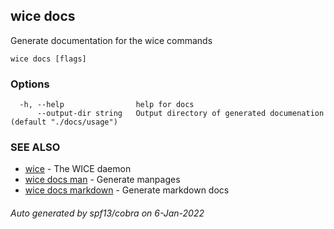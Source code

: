 ## wice docs

Generate documentation for the wice commands

```
wice docs [flags]
```

### Options

```
  -h, --help                help for docs
      --output-dir string   Output directory of generated documenation (default "./docs/usage")
```

### SEE ALSO

* [wice](wice.md)	 - The WICE daemon
* [wice docs man](wice_docs_man.md)	 - Generate manpages
* [wice docs markdown](wice_docs_markdown.md)	 - Generate markdown docs

###### Auto generated by spf13/cobra on 6-Jan-2022
